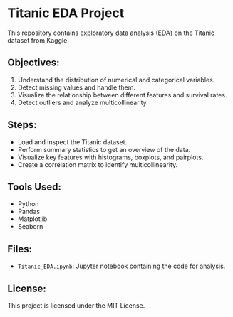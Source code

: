 # Titanic EDA Project

This repository contains exploratory data analysis (EDA) on the Titanic dataset from Kaggle.

## Objectives:
1. Understand the distribution of numerical and categorical variables.
2. Detect missing values and handle them.
3. Visualize the relationship between different features and survival rates.
4. Detect outliers and analyze multicollinearity.

## Steps:
- Load and inspect the Titanic dataset.
- Perform summary statistics to get an overview of the data.
- Visualize key features with histograms, boxplots, and pairplots.
- Create a correlation matrix to identify multicollinearity.

## Tools Used:
- Python
- Pandas
- Matplotlib
- Seaborn

## Files:
- `Titanic_EDA.ipynb`: Jupyter notebook containing the code for analysis.

## License:
This project is licensed under the MIT License.
